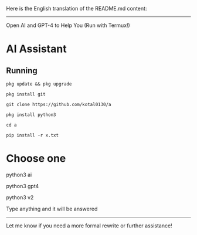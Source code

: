 Here is the English translation of the README.md content:

---

Open AI and GPT-4 to Help You (Run with Termux!)

# AI Assistant

## Running

```
pkg update && pkg upgrade

pkg install git

git clone https://github.com/kotal0130/a

pkg install python3

cd a

pip install -r x.txt
```

# Choose one
python3 ai

python3 gpt4

python3 v2

Type anything and it will be answered

---

Let me know if you need a more formal rewrite or further assistance!